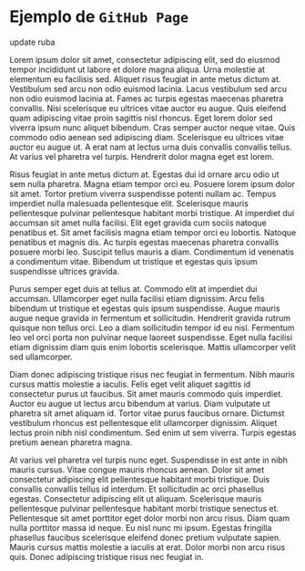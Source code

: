 # Ejemplo de `GitHub Page`
update ruba

Lorem ipsum dolor sit amet, consectetur adipiscing elit, sed do eiusmod tempor incididunt ut labore et dolore magna aliqua. Urna molestie at elementum eu facilisis sed. Aliquet risus feugiat in ante metus dictum at. Vestibulum sed arcu non odio euismod lacinia. Lacus vestibulum sed arcu non odio euismod lacinia at. Fames ac turpis egestas maecenas pharetra convallis. Nisi scelerisque eu ultrices vitae auctor eu augue. Quis eleifend quam adipiscing vitae proin sagittis nisl rhoncus. Eget lorem dolor sed viverra ipsum nunc aliquet bibendum. Cras semper auctor neque vitae. Quis commodo odio aenean sed adipiscing diam. Scelerisque eu ultrices vitae auctor eu augue ut. A erat nam at lectus urna duis convallis convallis tellus. At varius vel pharetra vel turpis. Hendrerit dolor magna eget est lorem.

Risus feugiat in ante metus dictum at. Egestas dui id ornare arcu odio ut sem nulla pharetra. Magna etiam tempor orci eu. Posuere lorem ipsum dolor sit amet. Tortor pretium viverra suspendisse potenti nullam ac. Tempus imperdiet nulla malesuada pellentesque elit. Scelerisque mauris pellentesque pulvinar pellentesque habitant morbi tristique. At imperdiet dui accumsan sit amet nulla facilisi. Elit eget gravida cum sociis natoque penatibus et. Sit amet facilisis magna etiam tempor orci eu lobortis. Natoque penatibus et magnis dis. Ac turpis egestas maecenas pharetra convallis posuere morbi leo. Suscipit tellus mauris a diam. Condimentum id venenatis a condimentum vitae. Bibendum ut tristique et egestas quis ipsum suspendisse ultrices gravida.

Purus semper eget duis at tellus at. Commodo elit at imperdiet dui accumsan. Ullamcorper eget nulla facilisi etiam dignissim. Arcu felis bibendum ut tristique et egestas quis ipsum suspendisse. Augue mauris augue neque gravida in fermentum et sollicitudin. Hendrerit gravida rutrum quisque non tellus orci. Leo a diam sollicitudin tempor id eu nisl. Fermentum leo vel orci porta non pulvinar neque laoreet suspendisse. Eget nulla facilisi etiam dignissim diam quis enim lobortis scelerisque. Mattis ullamcorper velit sed ullamcorper.

Diam donec adipiscing tristique risus nec feugiat in fermentum. Nibh mauris cursus mattis molestie a iaculis. Felis eget velit aliquet sagittis id consectetur purus ut faucibus. Sit amet mauris commodo quis imperdiet. Auctor eu augue ut lectus arcu bibendum at varius. Diam vulputate ut pharetra sit amet aliquam id. Tortor vitae purus faucibus ornare. Dictumst vestibulum rhoncus est pellentesque elit ullamcorper dignissim. Aliquet lectus proin nibh nisl condimentum. Sed enim ut sem viverra. Turpis egestas pretium aenean pharetra magna.

At varius vel pharetra vel turpis nunc eget. Suspendisse in est ante in nibh mauris cursus. Vitae congue mauris rhoncus aenean. Dolor sit amet consectetur adipiscing elit pellentesque habitant morbi tristique. Duis convallis convallis tellus id interdum. Et sollicitudin ac orci phasellus egestas. Consectetur adipiscing elit ut aliquam. Scelerisque mauris pellentesque pulvinar pellentesque habitant morbi tristique senectus et. Pellentesque sit amet porttitor eget dolor morbi non arcu risus. Diam quam nulla porttitor massa id neque. Eu nisl nunc mi ipsum. Egestas fringilla phasellus faucibus scelerisque eleifend donec pretium vulputate sapien. Mauris cursus mattis molestie a iaculis at erat. Dolor morbi non arcu risus quis. Donec adipiscing tristique risus nec feugiat in.
